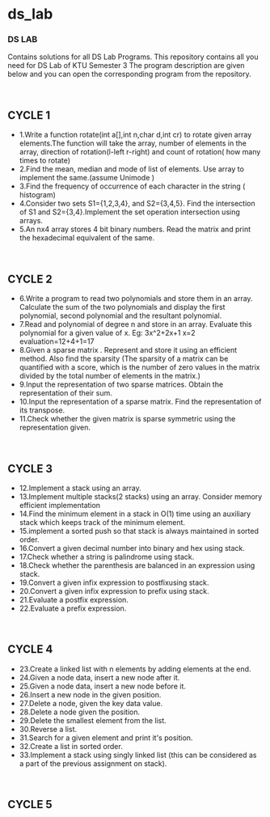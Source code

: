 # ds_lab
<h3>DS LAB</h3>
<p>Contains solutions for all DS Lab Programs.
This repository contains all you need for DS Lab of KTU Semester 3
The program description are given below and you can open the corresponding program from the repository.</p>
<br>
<h2>CYCLE 1</h2>
<ul>
<li>1.Write a function rotate(int a[],int n,char d,int cr) to rotate given array elements.The function will take the array, number of elements in the array, direction of rotation(l-left r-right) and count of rotation( how many times to rotate)</li>
<li>2.Find the mean, median and mode of list of elements. Use array to implement the same.(assume Unimode )</li>
<li>3.Find the frequency of occurrence of each character in the string ( histogram)</li>
<li>4.Consider two sets S1={1,2,3,4}, and S2={3,4,5}. Find the intersection of S1 and S2={3,4}.Implement the set operation intersection using arrays.</li>
<li>5.An nx4 array stores 4 bit binary numbers. Read the matrix and print the hexadecimal equivalent of the same.</li>
  </ul>
  <br>
  <h2>CYCLE 2</h2>
  <ul>
<li>6.Write a program to read two polynomials and store them in an array.
Calculate the sum of the two polynomials and display the first
polynomial, second polynomial and the resultant polynomial.</li>
<li>7.Read and polynomial of degree n and store in an array. Evaluate this
polynomial for a given value of x.
Eg: 3x^2+2x+1
x=2
evaluation=12+4+1=17</li>
<li>8.Given a sparse matrix . Represent and store it using an efficient
method. Also find the sparsity (The sparsity of a matrix can be
quantified with a score, which is the number of zero values in the
matrix divided by the total number of elements in the matrix.)</li>
<li>9.Input the representation of two sparse matrices. Obtain the
representation of their sum.</li>
<li>10.Input the representation of a sparse matrix. Find the representation
of its transpose.</li>
<li>11.Check whether the given matrix is sparse symmetric using the
representation given.</li>
  </ul>
  <br>
  <h2>CYCLE 3</h2>
  <ul>
<li>12.Implement a stack using an array.</li>
<li>13.Implement multiple stacks(2 stacks) using an array. Consider memory
efficient implementation</li>
<li>14.Find the minimum element in a stack in O(1) time using an auxiliary stack
which keeps track of the minimum element.</li>
<li>15.implement a sorted push so that stack is always maintained in sorted order.</li>
<li>16.Convert a given decimal number into binary and hex using stack.</li>
<li>17.Check whether a string is palindrome using stack.</li>
<li>18.Check whether the parenthesis are balanced in an expression using stack.</li>
<li>19.Convert a given infix expression to postfixusing stack.</li>
<li>20.Convert a given infix expression to prefix using stack.</li>
<li>21.Evaluate a postfix expression.</li>
<li>22.Evaluate a prefix expression.</li>
  </ul>
  <br>
  <h2>CYCLE 4</h2>
  <ul>
<li>23.Create a linked list with n elements by adding elements at the end.</li>
  <li>24.Given a node data, insert a new node after it.</li>
  <li>25.Given a node data, insert a new node before it.</li>
  <li>26.Insert a new node in the given position.</li>
  <li>27.Delete a node, given the key data value.</li>
  <li>28.Delete a node given the position.</li>
  <li>29.Delete the smallest element from the list.</li>
  <li>30.Reverse a list.</li>
  <li>31.Search for a given element and print it's position.</li>
  <li>32.Create a list in sorted order.</li>
  <li>33.Implement a stack using singly linked list (this can be considered as a part of the previous assignment on stack).</li>
  </ul>
  <br>
  <h2>CYCLE 5</h2>

